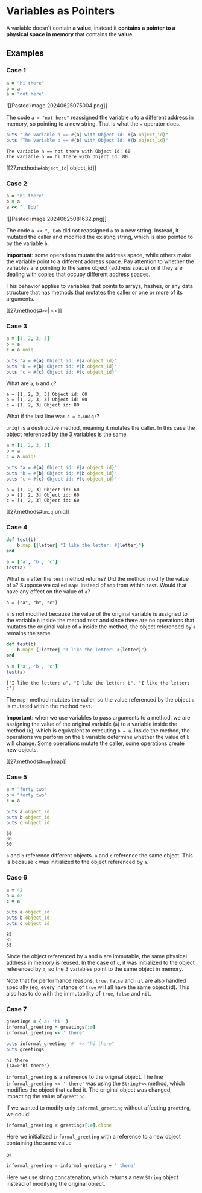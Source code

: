 # Variables as Pointers

A variable doesn't contain **a value**, instead it **contains a pointer to a physical space in memory** that contains the **value**. 

## Examples

### Case 1

```ruby
a = "hi there"
b = a
a = "not here"
```

![[Pasted image 20240625075004.png]]

The code `a = "not here"` reassigned the variable `a` to a different address in memory, so pointing to a new string. That is what the `=` operator does.

```ruby
puts "The variable a == #{a} with Object Id: #{a.object_id}"
puts "The variable b == #{b} with Object Id: #{b.object_id}"
```

```shell
The variable a == not there with Object Id: 60
The variable b == hi there with Object Id: 80
```

[[27.methods#`object_id`| object_id]] 

### Case 2

```ruby
a = "hi there"
b = a
a << ", Bob"
```

![[Pasted image 20240625081632.png]]

The code `a << ", Bob` did not reassigned `a` to a new string. Instead, it mutated the caller and modified the existing string, which is also pointed to by the variable `b`. 

**Important**: some operations mutate the address space, while others make the variable point to a different address space. Pay attention to whether the variables are pointing to the same object (address space) or if they are dealing with copies that occupy different address spaces.

This behavior applies to variables that points to arrays, hashes, or any data structure that has methods that mutates the caller or one or more of its arguments.

[[27.methods#`<<`| <<]]

### Case 3

```ruby
a = [1, 2, 3, 3]
b = a
c = a.uniq

puts "a = #{a} Object id: #{a.object_id}"
puts "b = #{b} Object id: #{b.object_id}"
puts "c = #{c} Object id: #{c.object_id}"
```

What are `a`, `b` and `c`? 

```shell
a = [1, 2, 3, 3] Object id: 60
b = [1, 2, 3, 3] Object id: 60
c = [1, 2, 3] Object id: 80
```

What if the last line was `c = a.uniq!`?

`uniq!` is a destructive method, meaning it mutates the caller. In this case the object referenced by the 3 variables is the same.

```ruby
a = [1, 2, 3, 3]
b = a
c = a.uniq!

puts "a = #{a} Object id: #{a.object_id}"
puts "b = #{b} Object id: #{b.object_id}"
puts "c = #{c} Object id: #{c.object_id}"
```

```shell
a = [1, 2, 3] Object id: 60
b = [1, 2, 3] Object id: 60
c = [1, 2, 3] Object id: 60
```

[[27.methods#`uniq`|uniq]] 
### Case 4

```ruby
def test(b)
	b.map {|letter| "I like the letter: #{letter}"}
end

a = ['a', 'b', 'c']
test(a)
```

What is `a` after the `test` method returns? Did the method modify the value of `a`? Suppose we called `map!` instead of `map` from within `test`. Would that have any effect on the value of `a`?

```shell
a = ["a", "b", "c"]
```

`a` is not modified because the value of the original variable is assigned to the variable `b` inside the method `test` and since there are no operations that mutates the original value of `a` inside the method, the object referenced by `a` remains the same.

```ruby
def test(b)
	b.map! {|letter| "I like the letter: #{letter}"}
end

a = ['a', 'b', 'c']
test(a)
```

```shell
["I like the letter: a", "I like the letter: b", "I like the letter: c"]
```

The `map!` method mutates the caller, so the value referenced by the object `a` is mutated within the method `test`. 

**Important**: when we use variables to pass arguments to a method, we are assigning the value of the original variable (`a`) to a variable inside the method (`b`), which is equivalent to executing `b = a`. Inside the method, the operations we perform on the `b` variable determine whether the value of `b` will change. Some operations mutate the caller, some operations create new objects.

[[27.methods#`map`|map]]

### Case 5

```ruby
a = "forty two"
b = "forty two"
c = a

puts a.object_id
puts b.object_id
puts c.object_id
```

```shell
60
80
60
```

`a` and `b` reference different objects. `a` and `c` reference the same object. This is because `c` was initialized to the object referenced by `a`. 

### Case 6

```ruby
a = 42
b = 42
c = a

puts a.object_id
puts b.object_id 
puts c.object_id
```

```shell
85
85
85
```

Since the object referenced by `a` and `b` are immutable, the same physical address in memory is reused. In the case of `c`, it was initialized to the object referenced by `a`, so the 3 variables point to the same object in memory.

Note that for performance reasons, `true`, `false` and `nil` are also handled specially (eg, every instance of `true` will all have the same object id). This also has to do with the immutability of `true`, `false` and `nil`.

### Case 7

```ruby
greetings = { a: 'hi' }
informal_greeting = greetings[:a]
informal_greeting << ' there'

puts informal_greeting  #  => "hi there"
puts greetings
```

```shell
hi there
{:a=>"hi there"}
```

`informal_greeting` is a reference to the original object. The line `informal_greeting << ' there'` was using the `String#<<` method, which modifies the object that called it. The original object was changed, impacting the value of `greeting`. 

If we wanted to modify only `informal_greeting` without affecting `greeting`, we could:

```ruby
informal_greeting = greetings[:a].clone
```
Here we initialized `informal_greeting` with a reference to a new object containing the same value

or
```ruby
informal_greeting = informal_greeting + ' there'
```
Here we use string concatenation, which returns a new `String` object instead of modifying the original object.
